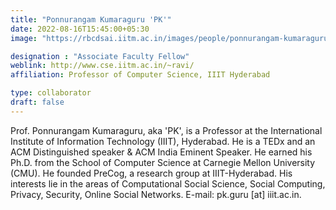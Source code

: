 ```yaml
---
title: "Ponnurangam Kumaraguru 'PK'"
date: 2022-08-16T15:45:00+05:30
image: "https://rbcdsai.iitm.ac.in/images/people/ponnurangam-kumaraguru.png"

designation : "Associate Faculty Fellow"
weblink: http://www.cse.iitm.ac.in/~ravi/
affiliation: Professor of Computer Science, IIIT Hyderabad

type: collaborator
draft: false
---
```


Prof. Ponnurangam Kumaraguru, aka 'PK', is a Professor at the International Institute of Information Technology (IIIT), Hyderabad. He is a TEDx and an ACM Distinguished speaker & ACM India Eminent Speaker. He earned his Ph.D. from the School of Computer Science at Carnegie Mellon University (CMU). He founded PreCog, a research group at IIIT-Hyderabad. His interests lie in the areas of Computational Social Science, Social Computing, Privacy, Security, Online Social Networks. E-mail: pk.guru [at] iiit.ac.in.